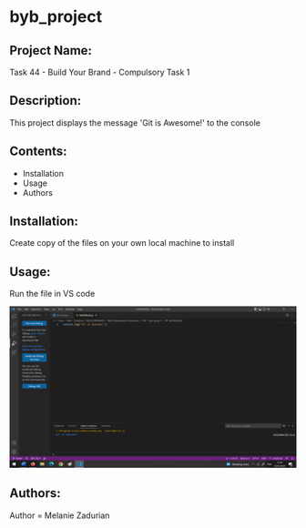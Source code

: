 # byb_project

## Project Name:
Task 44 - Build Your Brand - Compulsory Task 1

## Description:
This project displays the message 'Git is Awesome!' to the console

## Contents:
* Installation
* Usage
* Authors

## Installation: 
Create copy of the files on your own local machine to install

## Usage:
Run the file in VS code

![A screenshot of VS code showing the message displayed](/example.png)

## Authors:
Author = Melanie Zadurian
